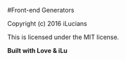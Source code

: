 #Front-end Generators

Copyright (c) 2016 iLucians

This is licensed under the MIT license.

**Built with Love & iLu**
